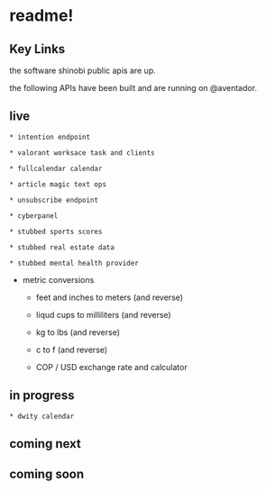 # readme!

## Key Links

the software shinobi public apis are up. 

the following APIs have been built and are running on @aventador.

## live

    * intention endpoint

    * valorant worksace task and clients

    * fullcalendar calendar

    * article magic text ops

    * unsubscribe endpoint

    * cyberpanel

    * stubbed sports scores

    * stubbed real estate data

    * stubbed mental health provider

* metric conversions

    * feet and inches to meters (and reverse)

    * liqud cups to milliliters (and reverse)

    * kg to lbs (and reverse)

    * c to f (and reverse)

    * COP / USD exchange rate and calculator

## in progress

    * dwity calendar

## coming next

## coming soon


